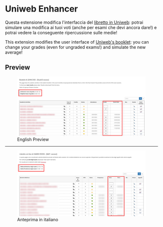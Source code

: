 # Uniweb Enhancer
Questa estensione modifica l'interfaccia del [libretto in Uniweb](https://uniweb.unipd.it/auth/studente/Libretto/LibrettoHome.do): potrai simulare una modifica ai tuoi voti (anche per esami che devi ancora dare!) e potrai vedere la conseguente ripercussione sulle medie!

This extension modifies the user interface of [Uniweb's booklet](https://uniweb.unipd.it/auth/studente/Libretto/LibrettoHome.do): you can change your grades (even for ungraded exams!) and simulate the new average!

## Preview
<figure>
    <img alt="Uniweb Enhancer Preview" src="img/preview_eng.jpg">
    <figcaption>English Preview</figcaption>
</figure>

---

<figure>
    <img alt="Anteprima di Uniweb Enhancer" src="img/preview_ita.jpg">
    <figcaption>Anteprima in italiano</figcaption>
</figure>
